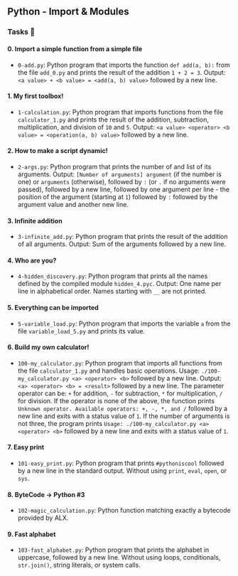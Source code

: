 ## Python - Import & Modules

### Tasks 📃

#### 0. Import a simple function from a simple file
- `0-add.py`: Python program that imports the function `def add(a, b):` from the file `add_0.py` and prints the result of the addition `1 + 2 = 3`. Output: `<a value> + <b value> = <add(a, b) value>` followed by a new line.

#### 1. My first toolbox!
- `1-calculation.py`: Python program that imports functions from the file `calculator_1.py` and prints the result of the addition, subtraction, multiplication, and division of `10` and `5`. Output: `<a value> <operator> <b value> = <operation(a, b) value>` followed by a new line.

#### 2. How to make a script dynamic!
- `2-args.py`: Python program that prints the number of and list of its arguments. Output: `[Number of arguments] argument` (if the number is one) or `arguments` (otherwise), followed by `:` (or `.` if no arguments were passed), followed by a new line, followed by one argument per line - the position of the argument (starting at `1`) followed by `:` followed by the argument value and another new line.

#### 3. Infinite addition
- `3-infinite_add.py`: Python program that prints the result of the addition of all arguments. Output: Sum of the arguments followed by a new line.

#### 4. Who are you?
- `4-hidden_discovery.py`: Python program that prints all the names defined by the compiled module `hidden_4.pyc`. Output: One name per line in alphabetical order. Names starting with `__` are not printed.

#### 5. Everything can be imported
- `5-variable_load.py`: Python program that imports the variable `a` from the file `variable_load_5.py` and prints its value.

#### 6. Build my own calculator!
- `100-my_calculator.py`: Python program that imports all functions from the file `calculator_1.py` and handles basic operations. Usage: `./100-my_calculator.py <a> <operator> <b>` followed by a new line. Output: `<a> <operator> <b> = <result>` followed by a new line. The parameter operator can be: `+` for addition, `-` for subtraction, `*` for multiplication, `/` for division. If the operator is none of the above, the function prints `Unknown operator. Available operators: +, -, *, and /` followed by a new line and exits with a status value of `1`. If the number of arguments is not three, the program prints `Usage: ./100-my_calculator.py <a> <operator> <b>` followed by a new line and exits with a status value of `1`.

#### 7. Easy print
- `101-easy_print.py`: Python program that prints `#pythoniscool` followed by a new line in the standard output. Without using `print`, `eval`, `open`, or `sys`.

#### 8. ByteCode -> Python #3
- `102-magic_calculation.py`: Python function matching exactly a bytecode provided by ALX.

#### 9. Fast alphabet
- `103-fast_alphabet.py`: Python program that prints the alphabet in uppercase, followed by a new line. Without using loops, conditionals, `str.join()`, string literals, or system calls.

